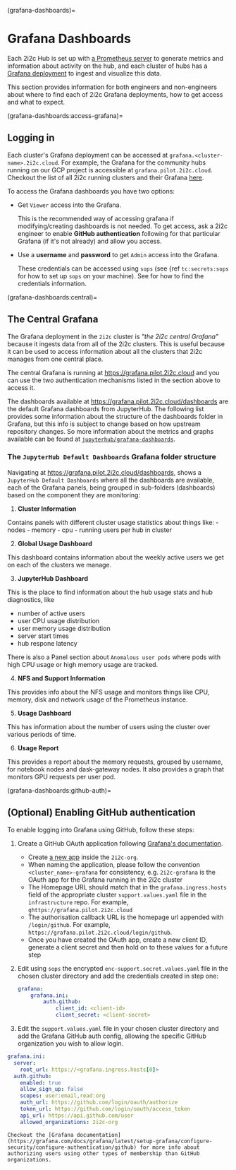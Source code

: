 (grafana-dashboards)=
# Grafana Dashboards

Each 2i2c Hub is set up with [a Prometheus server](https://prometheus.io/) to generate metrics and information about activity on the hub, and each cluster of hubs has a [Grafana deployment](https://grafana.com/) to ingest and visualize this data.

This section provides information for both engineers and non-engineers about where to find each of 2i2c Grafana deployments, how to get access and what to expect.

(grafana-dashboards:access-grafana)=
## Logging in

Each cluster's Grafana deployment can be accessed at `grafana.<cluster-name>.2i2c.cloud`.
For example, the Grafana for the community hubs running on our GCP project is accessible at `grafana.pilot.2i2c.cloud`. Checkout the list of all 2i2c running clusters and their Grafana [here](https://infrastructure.2i2c.org/en/latest/reference/hubs.html).

To access the Grafana dashboards you have two options:

- Get `Viewer` access into the Grafana.

  This is the recommended way of accessing grafana if modifying/creating dashboards is not needed.
  To get access, ask a 2i2c engineer to enable **GitHub authentication** following [](grafana:enable-github-auth) for that particular Grafana (if it's not already) and allow you access.

- Use a **username** and **password** to get `Admin` access into the Grafana.

  These credentials can be accessed using `sops` (see {ref `tc:secrets:sops` for how to set up `sops` on your machine). See [](setup-grafana:log-in) for how to find the credentials information.

(grafana-dashboards:central)=
## The Central Grafana

The Grafana deployment in the `2i2c` cluster is *"the 2i2c central Grafana"* because it ingests data from all of the 2i2c clusters. This is useful because it can be used to access information about all the clusters that 2i2c manages from one central place.

The central Grafana is running at <https://grafana.pilot.2i2c.cloud> and you can use the two authentication mechanisms listed in the [](grafana:access-grafana) section above to access it.

The dashboards available at <https://grafana.pilot.2i2c.cloud/dashboards> are the default Grafana dashboards from JupyterHub. The following list provides some information about the structure of the dashboards folder in Grafana, but this info is subject to change based on how upstream repository changes. So more information about the metrics and graphs available can be found at [`jupyterhub/grafana-dashboards`](https://github.com/jupyterhub/grafana-dashboards).

### The `JupyterHub Default Dashboards` Grafana folder structure

Navigating at <https://grafana.pilot.2i2c.cloud/dashboards>, shows a `JupyterHub Default Dashboards` where all the dashboards are available, each of the Grafana panels, being grouped in sub-folders (dashboards) based on the component they are monitoring:

1. **Cluster Information**

  Contains panels with different cluster usage statistics about things like:
    - nodes
    - memory
    - cpu
    - running users per hub in cluster

2. **Global Usage Dashboard**

  This dashboard contains information about the weekly active users we get on each of the clusters we manage.

3. **JupyterHub Dashboard**

  This is the place to find information about the hub usage stats and hub diagnostics, like
  - number of active users
  - user CPU usage distribution
  - user memory usage distribution
  - server start times
  - hub respone latency

  There is also a Panel section about `Anomalous user pods` where pods with high CPU usage or high memory usage are tracked.

4. **NFS and Support Information**

  This provides info about the NFS usage and monitors things like CPU, memory, disk and network usage of the Prometheus instance.

5. **Usage Dashboard**

  This has information about the number of users using the cluster over various periods of time.

6. **Usage Report**

  This provides a report about the memory requests, grouped by username, for notebook nodes and dask-gateway nodes. It also provides a graph that monitors GPU requests per user pod.

(grafana-dashboards:github-auth)=
## (Optional) Enabling GitHub authentication

To enable logging into Grafana using GitHub, follow these steps:

1. Create a GitHub OAuth application following [Grafana's documentation](https://grafana.com/docs/grafana/latest/setup-grafana/configure-security/configure-authentication/github/#configure-github-oauth-application).
   - Create [a new app](https://github.com/organizations/2i2c-org/settings/applications/new) inside the `2i2c-org`.
   - When naming the application, please follow the convention `<cluster_name>-grafana` for consistency, e.g. `2i2c-grafana` is the OAuth app for the Grafana running in the 2i2c cluster
   - The Homepage URL should match that in the `grafana.ingress.hosts` field of the appropriate cluster `support.values.yaml` file in the `infrastructure` repo. For example, `ghttps://grafana.pilot.2i2c.cloud`
   - The authorisation callback URL is the homepage url appended with `/login/github`. For example, `https://grafana.pilot.2i2c.cloud/login/github`.
   - Once you have created the OAuth app, create a new client ID, generate a client secret and then hold on to these values for a future step

2. Edit using `sops` the encrypted `enc-support.secret.values.yaml` file in the chosen cluster directory and add the credentials created in step one:

   ```yaml
   grafana:
       grafana.ini:
           auth.github:
               client_id: <client-id>
               client_secret: <client-secret>
   ```

3. Edit the `support.values.yaml` file in your chosen cluster directory and add the Grafana GitHub auth config, allowing the specific GitHub organization you wish to allow login.

  ```yaml
  grafana.ini:
    server:
      root_url: https://<grafana.ingress.hosts[0]>
    auth.github:
      enabled: true
      allow_sign_up: false
      scopes: user:email,read:org
      auth_url: https://github.com/login/oauth/authorize
      token_url: https://github.com/login/oauth/access_token
      api_url: https://api.github.com/user
      allowed_organizations: 2i2c-org
  ```

  ```{note}
  Checkout the [Grafana documentation](https://grafana.com/docs/grafana/latest/setup-grafana/configure-security/configure-authentication/github) for more info about authorizing users using other types of membership than GitHub organizations.
  ```
